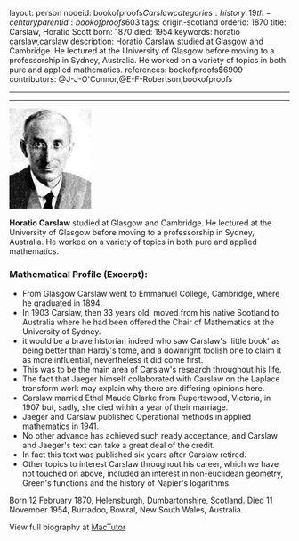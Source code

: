 layout: person
nodeid: bookofproofs$Carslaw
categories: history,19th-century
parentid: bookofproofs$603
tags: origin-scotland
orderid: 1870
title: Carslaw, Horatio Scott
born: 1870
died: 1954
keywords: horatio carslaw,carslaw
description: Horatio Carslaw studied at Glasgow and Cambridge. He lectured at the University of Glasgow before moving to a professorship in Sydney, Australia. He worked on a variety of topics in both pure and applied mathematics.
references: bookofproofs$6909
contributors: @J-J-O'Connor,@E-F-Robertson,bookofproofs

---



---

![Carslaw.jpg](https://github.com/bookofproofs/bookofproofs.github.io/blob/main/_sources/_assets/images/portraits/Carslaw.jpg?raw=true)

**Horatio Carslaw** studied at Glasgow and Cambridge. He lectured at the University of Glasgow before moving to a professorship in Sydney, Australia. He worked on a variety of topics in both pure and applied mathematics.

### Mathematical Profile (Excerpt):
* From Glasgow Carslaw went to Emmanuel College, Cambridge, where he graduated in 1894.
* In 1903 Carslaw, then 33 years old, moved from his native Scotland to Australia where he had been offered the Chair of Mathematics at the University of Sydney.
* it would be a brave historian indeed who saw Carslaw's 'little book' as being better than Hardy's tome, and a downright foolish one to claim it as more influential, nevertheless it did come first.
* This was to be the main area of Carslaw's research throughout his life.
* The fact that Jaeger himself collaborated with Carslaw on the Laplace transform work may explain why there are differing opinions here.
* Carslaw married Ethel Maude Clarke from Rupertswood, Victoria, in 1907 but, sadly, she died within a year of their marriage.
* Jaeger and Carslaw published Operational methods in applied mathematics in 1941.
* No other advance has achieved such ready acceptance, and Carslaw and Jaeger's text can take a great deal of the credit.
* In fact this text was published six years after Carslaw retired.
* Other topics to interest Carslaw throughout his career, which we have not touched on above, included an interest in non-euclidean geometry, Green's functions and the history of Napier's logarithms.

Born 12 February 1870, Helensburgh, Dumbartonshire, Scotland. Died 11 November 1954, Burradoo, Bowral, New South Wales, Australia.

View full biography at [MacTutor](https://mathshistory.st-andrews.ac.uk/Biographies/Carslaw/)
